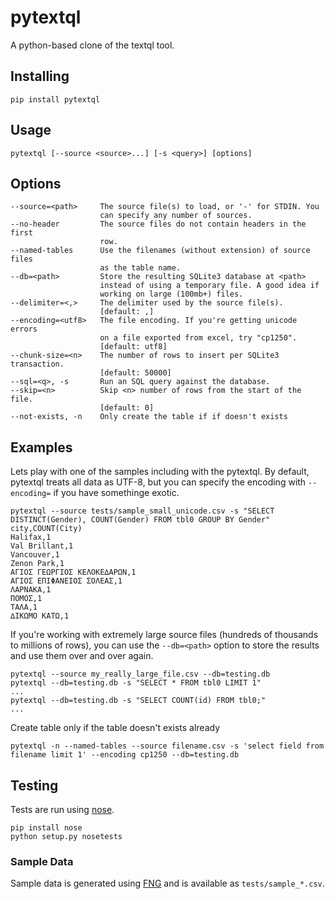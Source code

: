 # pytextql

A python-based clone of the textql tool.

## Installing

    pip install pytextql

## Usage

    pytextql [--source <source>...] [-s <query>] [options]

## Options

    --source=<path>     The source file(s) to load, or '-' for STDIN. You
                        can specify any number of sources.
    --no-header         The source files do not contain headers in the first
                        row.
    --named-tables      Use the filenames (without extension) of source files
                        as the table name.
    --db=<path>         Store the resulting SQLite3 database at <path>
                        instead of using a temporary file. A good idea if
                        working on large (100mb+) files.
    --delimiter=<,>     The delimiter used by the source file(s).
                        [default: ,]
    --encoding=<utf8>   The file encoding. If you're getting unicode errors
                        on a file exported from excel, try "cp1250".
                        [default: utf8]
    --chunk-size=<n>    The number of rows to insert per SQLite3 transaction.
                        [default: 50000]
    --sql=<q>, -s       Run an SQL query against the database.
    --skip=<n>          Skip <n> number of rows from the start of the file.
                        [default: 0]
    --not-exists, -n    Only create the table if if doesn't exists

## Examples

Lets play with one of the samples including with the pytextql. By default,
pytextql treats all data as UTF-8, but you can specify the encoding with
`--encoding=` if you have somethinge exotic.

    pytextql --source tests/sample_small_unicode.csv -s "SELECT DISTINCT(Gender), COUNT(Gender) FROM tbl0 GROUP BY Gender"
    city,COUNT(City)
    Halifax,1
    Val Brillant,1
    Vancouver,1
    Zenon Park,1
    ΑΓΙΟΣ ΓΕΩΡΓΙΟΣ ΚΕΛΟΚΕ∆ΑΡΩΝ,1
    ΑΓΙΟΣ ΕΠΙΦΑΝΕΙΟΣ ΣΟΛΕΑΣ,1
    ΛΑΡΝΑΚΑ,1
    ΠΟΜΟΣ,1
    ΤΑΛΑ,1
    ∆ΙΚΩΜΟ ΚΑΤΩ,1

If you're working with extremely large source files (hundreds of thousands to
millions of rows), you can use the `--db=<path>` option to store the results
and use them over and over again.

    pytextql --source my_really_large_file.csv --db=testing.db
    pytextql --db=testing.db -s "SELECT * FROM tbl0 LIMIT 1"
    ...
    pytextql --db=testing.db -s "SELECT COUNT(id) FROM tbl0;"
    ...

Create table only if the table doesn't exists already

    pytextql -n --named-tables --source filename.csv -s 'select field from filename limit 1' --encoding cp1250 --db=testing.db

## Testing

Tests are run using [nose][].

    pip install nose
    python setup.py nosetests

### Sample Data

Sample data is generated using [FNG][] and is available as `tests/sample_*.csv`.

[nose]: http://nose.readthedocs.org
[FNG]: http://www.fakenamegenerator.com/
